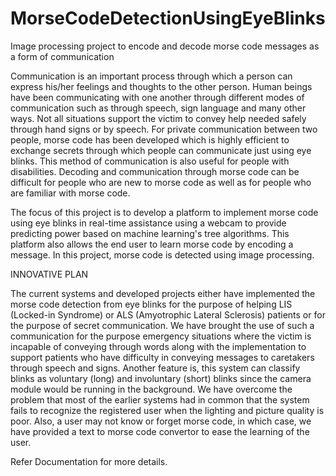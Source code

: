 # MorseCodeDetectionUsingEyeBlinks
Image processing project to encode and decode morse code messages as a form of communication

Communication is an important process through which a person can express his/her feelings and thoughts to the other person. Human beings have been communicating with one another through different modes of communication such as through speech, sign language and many other ways. Not all situations support the victim to convey help needed safely through hand signs or by speech. For private communication between two people, morse code has been developed which is highly efficient to exchange secrets through which people can communicate just using eye blinks. This method of communication is also useful for people with disabilities. Decoding and communication through morse code can be difficult for people who are new to morse code as well as for people who are familiar with morse code.

The focus of this project is to develop a platform to implement morse code using eye blinks in real-time assistance using a webcam to provide predicting power based on machine learning's tree algorithms. This platform also allows the end user to learn morse code by encoding a message. In this project, morse code is detected using image processing.

INNOVATIVE PLAN

The current systems and developed projects either have implemented the morse code detection from eye blinks for the purpose of helping LIS (Locked-in Syndrome) or ALS (Amyotrophic Lateral Sclerosis) patients or for the purpose of secret communication. We have brought the use of such a communication for the purpose emergency situations where the victim is incapable of conveying through words along with the implementation to support patients who have difficulty in conveying messages to caretakers through speech and signs.
Another feature is, this system can classify blinks as voluntary (long) and involuntary (short) blinks since the camera module would be running in the background.
We have overcome the problem that most of the earlier systems had in common that the system fails to recognize the registered user when the lighting and picture quality is poor.
Also, a user may not know or forget morse code, in which case, we have provided a text to morse code convertor to ease the learning of the user.

Refer Documentation for more details.
